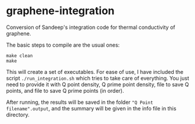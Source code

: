 # graphene-integration
Conversion of Sandeep's integration code for thermal conductivity of graphene.

The basic steps to compile are the usual ones:

    make clean
    make

This will create a set of executables. For ease of use, I have included the
script `./run_integration.sh` which tries to take care of everything. You
just need to provide it with Q point density, Q prime point density, file to
save Q points, and file to save Q prime points (in order).

After running, the results will be saved in the folder
`"Q Point filename".output`, and the summary will be given in the
info file in this directory.
